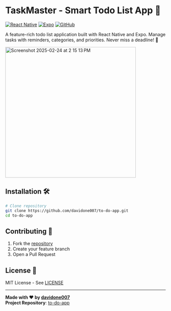 
# TaskMaster - Smart Todo List App 🚀

[![React Native](https://img.shields.io/badge/React_Native-0.71-blue?logo=react)](https://reactnative.dev/)
[![Expo](https://img.shields.io/badge/Expo-47.0.0-lightgrey?logo=expo)](https://expo.io/)
[![GitHub](https://img.shields.io/badge/Repo-GitHub-success)](https://github.com/davidone007/to-do-app)

A feature-rich todo list application built with React Native and Expo. Manage tasks with reminders, categories, and priorities. Never miss a deadline! 📅

<img width="410" alt="Screenshot 2025-02-24 at 2 15 13 PM" src="https://github.com/user-attachments/assets/97be9e6d-74e8-47e0-a114-40b4ed694c6c" />



## Installation 🛠️
```bash
# Clone repository
git clone https://github.com/davidone007/to-do-app.git
cd to-do-app
```

## Contributing 🤝
1. Fork the [repository](https://github.com/davidone007/to-do-app)
2. Create your feature branch
3. Open a Pull Request

## License 📄
MIT License - See [LICENSE](https://github.com/davidone007/to-do-app/blob/main/LICENSE)

---

**Made with ❤️ by [davidone007](https://github.com/davidone007)**  
**Project Repository**: [to-do-app](https://github.com/davidone007/to-do-app)
